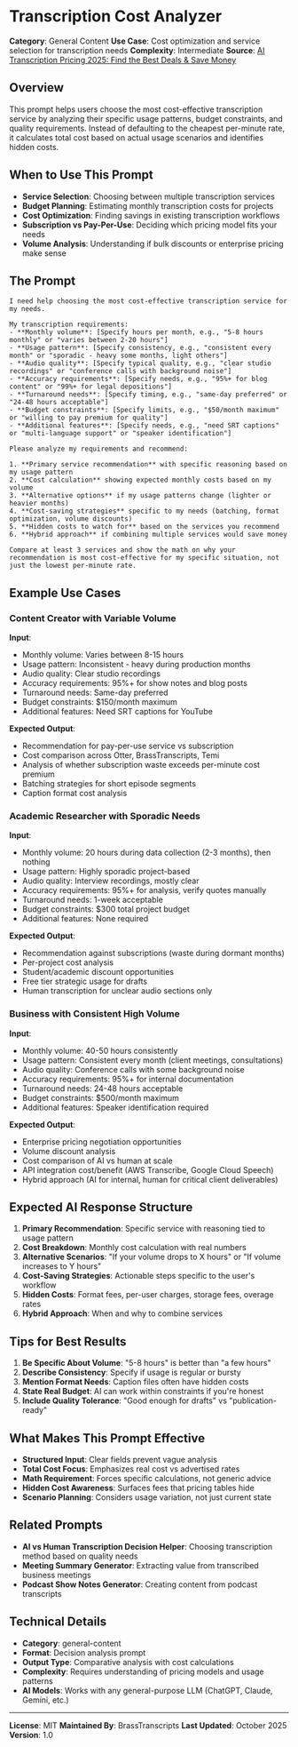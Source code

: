# Transcription Cost Analyzer

**Category**: General Content
**Use Case**: Cost optimization and service selection for transcription needs
**Complexity**: Intermediate
**Source**: [AI Transcription Pricing 2025: Find the Best Deals & Save Money](https://brasstranscripts.com/blog/ai-transcription-pricing-deals-2025-cost-comparison#ai-prompt-transcription-cost-analyzer)

## Overview

This prompt helps users choose the most cost-effective transcription service by analyzing their specific usage patterns, budget constraints, and quality requirements. Instead of defaulting to the cheapest per-minute rate, it calculates total cost based on actual usage scenarios and identifies hidden costs.

## When to Use This Prompt

- **Service Selection**: Choosing between multiple transcription services
- **Budget Planning**: Estimating monthly transcription costs for projects
- **Cost Optimization**: Finding savings in existing transcription workflows
- **Subscription vs Pay-Per-Use**: Deciding which pricing model fits your needs
- **Volume Analysis**: Understanding if bulk discounts or enterprise pricing make sense

## The Prompt

```
I need help choosing the most cost-effective transcription service for my needs.

My transcription requirements:
- **Monthly volume**: [Specify hours per month, e.g., "5-8 hours monthly" or "varies between 2-20 hours"]
- **Usage pattern**: [Specify consistency, e.g., "consistent every month" or "sporadic - heavy some months, light others"]
- **Audio quality**: [Specify typical quality, e.g., "clear studio recordings" or "conference calls with background noise"]
- **Accuracy requirements**: [Specify needs, e.g., "95%+ for blog content" or "99%+ for legal depositions"]
- **Turnaround needs**: [Specify timing, e.g., "same-day preferred" or "24-48 hours acceptable"]
- **Budget constraints**: [Specify limits, e.g., "$50/month maximum" or "willing to pay premium for quality"]
- **Additional features**: [Specify needs, e.g., "need SRT captions" or "multi-language support" or "speaker identification"]

Please analyze my requirements and recommend:

1. **Primary service recommendation** with specific reasoning based on my usage pattern
2. **Cost calculation** showing expected monthly costs based on my volume
3. **Alternative options** if my usage patterns change (lighter or heavier months)
4. **Cost-saving strategies** specific to my needs (batching, format optimization, volume discounts)
5. **Hidden costs to watch for** based on the services you recommend
6. **Hybrid approach** if combining multiple services would save money

Compare at least 3 services and show the math on why your recommendation is most cost-effective for my specific situation, not just the lowest per-minute rate.
```

## Example Use Cases

### Content Creator with Variable Volume

**Input**:
- Monthly volume: Varies between 8-15 hours
- Usage pattern: Inconsistent - heavy during production months
- Audio quality: Clear studio recordings
- Accuracy requirements: 95%+ for show notes and blog posts
- Turnaround needs: Same-day preferred
- Budget constraints: $150/month maximum
- Additional features: Need SRT captions for YouTube

**Expected Output**:
- Recommendation for pay-per-use service vs subscription
- Cost comparison across Otter, BrassTranscripts, Temi
- Analysis of whether subscription waste exceeds per-minute cost premium
- Batching strategies for short episode segments
- Caption format cost analysis

### Academic Researcher with Sporadic Needs

**Input**:
- Monthly volume: 20 hours during data collection (2-3 months), then nothing
- Usage pattern: Highly sporadic project-based
- Audio quality: Interview recordings, mostly clear
- Accuracy requirements: 95%+ for analysis, verify quotes manually
- Turnaround needs: 1-week acceptable
- Budget constraints: $300 total project budget
- Additional features: None required

**Expected Output**:
- Recommendation against subscriptions (waste during dormant months)
- Per-project cost analysis
- Student/academic discount opportunities
- Free tier strategic usage for drafts
- Human transcription for unclear audio sections only

### Business with Consistent High Volume

**Input**:
- Monthly volume: 40-50 hours consistently
- Usage pattern: Consistent every month (client meetings, consultations)
- Audio quality: Conference calls with some background noise
- Accuracy requirements: 95%+ for internal documentation
- Turnaround needs: 24-48 hours acceptable
- Budget constraints: $500/month maximum
- Additional features: Speaker identification required

**Expected Output**:
- Enterprise pricing negotiation opportunities
- Volume discount analysis
- Cost comparison of AI vs human at scale
- API integration cost/benefit (AWS Transcribe, Google Cloud Speech)
- Hybrid approach (AI for internal, human for critical client deliverables)

## Expected AI Response Structure

1. **Primary Recommendation**: Specific service with reasoning tied to usage pattern
2. **Cost Breakdown**: Monthly cost calculation with real numbers
3. **Alternative Scenarios**: "If your volume drops to X hours" or "If volume increases to Y hours"
4. **Cost-Saving Strategies**: Actionable steps specific to the user's workflow
5. **Hidden Costs**: Format fees, per-user charges, storage fees, overage rates
6. **Hybrid Approach**: When and why to combine services

## Tips for Best Results

1. **Be Specific About Volume**: "5-8 hours" is better than "a few hours"
2. **Describe Consistency**: Specify if usage is regular or bursty
3. **Mention Format Needs**: Caption files often have hidden costs
4. **State Real Budget**: AI can work within constraints if you're honest
5. **Include Quality Tolerance**: "Good enough for drafts" vs "publication-ready"

## What Makes This Prompt Effective

- **Structured Input**: Clear fields prevent vague analysis
- **Total Cost Focus**: Emphasizes real cost vs advertised rates
- **Math Requirement**: Forces specific calculations, not generic advice
- **Hidden Cost Awareness**: Surfaces fees that pricing tables hide
- **Scenario Planning**: Considers usage variation, not just current state

## Related Prompts

- **AI vs Human Transcription Decision Helper**: Choosing transcription method based on quality needs
- **Meeting Summary Generator**: Extracting value from transcribed business meetings
- **Podcast Show Notes Generator**: Creating content from podcast transcripts

## Technical Details

- **Category**: general-content
- **Format**: Decision analysis prompt
- **Output Type**: Comparative analysis with cost calculations
- **Complexity**: Requires understanding of pricing models and usage patterns
- **AI Models**: Works with any general-purpose LLM (ChatGPT, Claude, Gemini, etc.)

---

**License**: MIT
**Maintained By**: BrassTranscripts
**Last Updated**: October 2025
**Version**: 1.0
